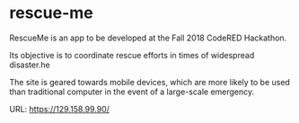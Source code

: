 # rescue-me

RescueMe is an app to be developed at the Fall 2018 CodeRED Hackathon.

Its objective is to coordinate rescue efforts in times of widespread disaster.he

The site is geared towards mobile devices, which are more likely to be used than traditional computer in the event of a large-scale emergency. 

URL: https://129.158.99.90/
